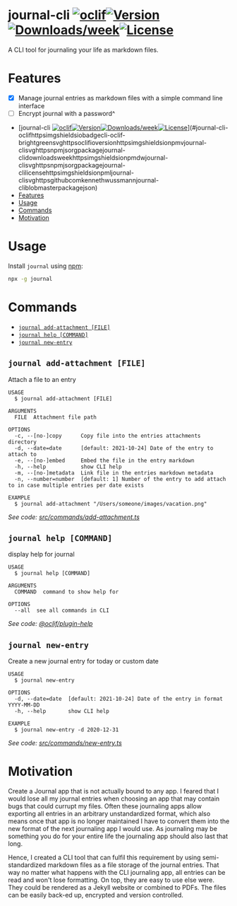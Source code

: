 # journal-cli [![oclif](https://img.shields.io/badge/cli-oclif-brightgreen.svg)](https://oclif.io)[![Version](https://img.shields.io/npm/v/journal-cli.svg)](https://npmjs.org/package/journal-cli)[![Downloads/week](https://img.shields.io/npm/dw/journal-cli.svg)](https://npmjs.org/package/journal-cli)[![License](https://img.shields.io/npm/l/journal-cli.svg)](https://github.com/KennethWussmann/journal-cli/blob/master/package.json)

A CLI tool for journaling your life as markdown files.

# Features

- [x] Manage journal entries as markdown files with a simple command line interface
- [ ] Encrypt journal with a password^

<!-- toc -->

- [journal-cli [![oclif](https://img.shields.io/badge/cli-oclif-brightgreen.svg)](https://oclif.io)[![Version](https://img.shields.io/npm/v/journal-cli.svg)](https://npmjs.org/package/journal-cli)[![Downloads/week](https://img.shields.io/npm/dw/journal-cli.svg)](https://npmjs.org/package/journal-cli)[![License](https://img.shields.io/npm/l/journal-cli.svg)](https://github.com/KennethWussmann/journal-cli/blob/master/package.json)](#journal-cli-oclifhttpsimgshieldsiobadgecli-oclif-brightgreensvghttpsoclifioversionhttpsimgshieldsionpmvjournal-clisvghttpsnpmjsorgpackagejournal-clidownloadsweekhttpsimgshieldsionpmdwjournal-clisvghttpsnpmjsorgpackagejournal-clilicensehttpsimgshieldsionpmljournal-clisvghttpsgithubcomkennethwussmannjournal-cliblobmasterpackagejson)
- [Features](#features)
- [Usage](#usage)
- [Commands](#commands)
- [Motivation](#motivation)
<!-- tocstop -->

# Usage

Install `journal` using [npm](https://npmjs.org/):

```sh
npx -g journal
```

# Commands

<!-- commands -->

- [`journal add-attachment [FILE]`](#journal-add-attachment-file)
- [`journal help [COMMAND]`](#journal-help-command)
- [`journal new-entry`](#journal-new-entry)

## `journal add-attachment [FILE]`

Attach a file to an entry

```
USAGE
  $ journal add-attachment [FILE]

ARGUMENTS
  FILE  Attachment file path

OPTIONS
  -c, --[no-]copy      Copy file into the entries attachments directory
  -d, --date=date      [default: 2021-10-24] Date of the entry to attach to
  -e, --[no-]embed     Embed the file in the entry markdown
  -h, --help           show CLI help
  -m, --[no-]metadata  Link file in the entries markdown metadata
  -n, --number=number  [default: 1] Number of the entry to add attach to in case multiple entries per date exists

EXAMPLE
  $ journal add-attachment "/Users/someone/images/vacation.png"
```

_See code: [src/commands/add-attachment.ts](https://github.com/KennethWussmann/journal-cli/blob/v0.1.0/src/commands/add-attachment.ts)_

## `journal help [COMMAND]`

display help for journal

```
USAGE
  $ journal help [COMMAND]

ARGUMENTS
  COMMAND  command to show help for

OPTIONS
  --all  see all commands in CLI
```

_See code: [@oclif/plugin-help](https://github.com/oclif/plugin-help/blob/v3.2.3/src/commands/help.ts)_

## `journal new-entry`

Create a new journal entry for today or custom date

```
USAGE
  $ journal new-entry

OPTIONS
  -d, --date=date  [default: 2021-10-24] Date of the entry in format YYYY-MM-DD
  -h, --help       show CLI help

EXAMPLE
  $ journal new-entry -d 2020-12-31
```

_See code: [src/commands/new-entry.ts](https://github.com/KennethWussmann/journal-cli/blob/v0.1.0/src/commands/new-entry.ts)_

<!-- commandsstop -->

# Motivation

Create a Journal app that is not actually bound to any app.
I feared that I would lose all my journal entries when choosing an app that may contain bugs that could currupt my files.
Often these journaling apps allow exporting all entries in an arbitrary unstandardized format, which also means once that app is no longer maintained I have to convert them into the new format of the next journaling app I would use.
As journaling may be something you do for your entire life the journaling app should also last that long.

Hence, I created a CLI tool that can fulfil this requirement by using semi-standardized markdown files as a file storage of the journal entries.
That way no matter what happens with the CLI journaling app, all entries can be read and won't lose formatting. On top, they are easy to use else were. They could be rendered as a Jekyll website or combined to PDFs. The files can be easily back-ed up, encrypted and version controlled.
